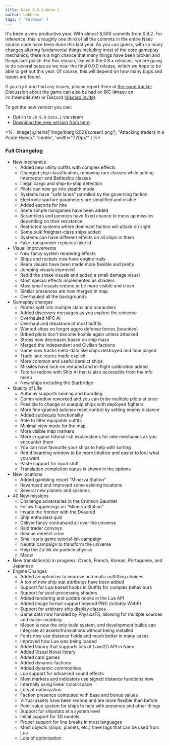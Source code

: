 ```yaml
---
title: Naev 0.9.0-beta.1
author: bobbens
tags: [ 'release' ]
---
```


It's been a very productive year. With almost 8,500 commits from 0.8.2. For
reference, this is roughly one third of all the commits in the entire Naev
source code have been done this last year. As you can guess, with so many
changes altering fundamental things including most of the core gameplay
mechanics, there is a high chance that many things have been broken and things
lack polish. For this reason, like with the 0.8.x releases, we are going to do
several betas as we near the final 0.9.0 release, which we hope to be able to
get out this year. Of course, this will depend on how many bugs and issues are
found.

If you try it and find any issues, please report them at [the issue
tracker](https://github.com/naev/naev/issues). Discussion about the game can
also be had on IRC (#naev on irc.freenode.net) or Discord ([discord
invite](https://discord.com/invite/nd2M5BR)).

To get the new version you can:
* Opt-in to `v0.9.0-beta.1` via steam
* [Download the new version from here](https://github.com/naev/naev/releases/tag/v0.9.0-beta.1).

<%= image( @items['/imgs/blarg/2021/screen1.png'], "Attacking traders in a Pirate Hyena.", 'center', 'width="720px"' ) %>

### Full Changelog
* New mechanics
   * Added new utility outfits with complex effects
   * Changed ship classification, removing rare classes while adding Interceptor and Battleship classes
   * Illegal cargo and ship-to-ship detection
   * Pilots can now go into stealth mode
   * Systems have "safe lanes" patrolled by the governing faction
   * Electronic warfare parameters are simplified and visible
   * Added escorts for hire
   * Some simple minigames have been added
   * Scramblers and jammers have fixed chance to mess up missiles depending on their resistance
   * Restricted systems where dominant faction will attack on sight
   * Some bulk freighter-class ships added
   * Systems can have different effects on all ships in them
   * Fake transponder replaces fake id
* Visual improvements
   * New fancy system rendering effects
   * Ships and rockets now have engine trails
   * Beam visuals have been made more flexible and pretty
   * Jumping visuals improved
   * Redid the shake visuals and added a small damage visual
   * Most special effects implemented as shaders
   * Most small visuals redone to be more visible and clean
   * Similar presences are now merged in map
   * Overhauled all the backgrounds
* Gameplay changes
   * Pirates split into multiple clans and marauders
   * Added discovery messages as you explore the universe
   * Overhauled NPC AI
   * Overhaul and rebalance of most outfits
   * Wanted ships no longer aggro defense forces (bounties)
   * Bribed pilots don't become hostile again unless attacked
   * Stress now decreases based on ship mass
   * Merged the Independent and Civilian factions
   * Game now tracks meta-data like ships destroyed and time played
   * Trade lane routes made explicit
   * More common and useful derelict ships
   * Missiles have lock-on reduced and in-flight calibration added
   * Tutorial redone with Ship AI that is also accessible from the info menu
   * New ships including the Starbridge
* Quality of Life
   * Autonav supports landing and boarding
   * Comm window reworked and you can bribe multiple pilots at once
   * Possible to change or unequip ships with deployed fighters
   * More fine-grained autonav reset control by setting enemy distance
   * Added autoequip functionality
   * Able to filter equipable outfits
   * Minimal view mode for the map
   * More visible map markers
   * More in-game tutorial-ish explanations for new mechanics as you encounter them
   * You can now favourite your ships to help with sorting
   * Redid boarding window to be more intuitive and easier to loot what you want
   * Paste support for input stuff
   * Translation completion status is shown in the options
* New locations
   * Added gambling resort "Minerva Station"
   * Revamped and improved some existing locations
   * Several new planets and systems
* 40 New missions
   * Challenge adversaries in the Crimson Gauntlet
   * Follow happenings on "Minerva Station"
   * Invade the frontier with the Dvaered
   * Ship enthusiast quiz
   * Deliver fancy contraband all over the universe
   * Raid trader convoys
   * Rescue derelict crew
   * Small early game tutorial-ish campaign
   * Neutral campaign to transform the universe
   * Help the Za'lek do particle physics
   * Meow
* New translation(s) in progress: Czech, French, Korean, Portuguese, and Japanese
* Engine Changes
   * Added an optimizer to improve automatic outfitting choices
   * A ton of new ship stat attributes have been added
   * Support for Lua-based hooks in Outfits for complex behaviours
   * Support for post-processing shaders
   * Added rendering and update hooks in the Lua API
   * Added image format support beyond PNG (notably WebP)
   * Support for arbitrary ship display classes
   * Game data now handled by PhysicsFS, allowing for multiple sources and easier modding
   * Meson is now the only build system, and development builds can integrate all assets/translations without being installed
   * Fonts now use distance fields and much better in many cases
   * Improved how Lua was being loaded
   * Added library that supports lots of Love2D API in Naev
   * Added Visual Novel library
   * Added card games
   * Added dynamic factions
   * Added dynamic commodities
   * Lua support for advanced sound effects
   * Most markers and indicators use signed distance functions now
   * Internally using linear colourspace
   * Lots of optimization
   * Faction presence computed with base and bonus values
   * Virtual assets have been redone and are more flexible than before
   * Point value system for ships to help with presence and other things
   * Support for shipstats at a system level
   * Initial support for 3D models
   * Proper support for line breaks in most languages
   * Most objects (ships, planets, etc.) have tags that can be used from Lua
   * Lots of optimization
